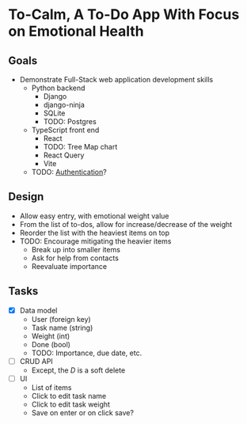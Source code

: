 # To-Calm, A To-Do App With Focus on Emotional Health

## Goals

* Demonstrate Full-Stack web application development skills
  * Python backend
    * Django
    * django-ninja
    * SQLite
    * TODO: Postgres
  * TypeScript front end
    * React
    * TODO: Tree Map chart
    * React Query
    * Vite
  * TODO: [Authentication](https://python-social-auth.readthedocs.io/en/latest/configuration/django.html)?

## Design

  * Allow easy entry, with emotional weight value
  * From the list of to-dos, allow for increase/decrease of the weight
  * Reorder the list with the heaviest items on top
  * TODO: Encourage mitigating the heavier items
    * Break up into smaller items
    * Ask for help from contacts
    * Reevaluate importance

## Tasks

* [x] Data model
  * User (foreign key)
  * Task name (string)
  * Weight (int)
  * Done (bool)
  * TODO: Importance, due date, etc.
* [ ] CRUD API
  * Except, the *D* is a soft delete
* [ ] UI
  * List of items
  * Click to edit task name
  * Click to edit task weight
  * Save on enter or on click save?
